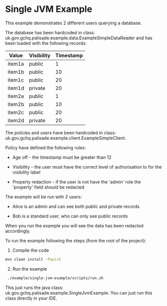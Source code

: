 # Single JVM Example

This example demonstrates 2 different users querying a database. 

The database has been hardcoded in class: uk.gov.gchq.palisade.example.data.ExampleSimpleDataReader and has been loaded with the following records:

| Value         | Visibility           | Timestamp  |
| ------------- | -------------------- | ---------- |
|  item1a       |   public             | 1          |
|  item1b       |   public             | 10         |
|  item1c       |   public             | 20         |
|  item1d       |   private            | 20         |
|  item2a       |   public             | 1          |
|  item2b       |   public             | 10         |
|  item2c       |   public             | 20         |
|  item2d       |   private            | 20         |


The policies and users have been hardcoded in class: uk.gov.gchq.palisade.example.client.ExampleSimpleClient.

Policy have defined the following rules:

- Age off - the timestamp must be greater than 12

- Visibility - the user must have the correct level of authorisation to for the visibility label

- Property redaction - if the user is not have the 'admin' role the 'property' field should be redacted

The example will be run with 2 users:

- Alice is an admin and can see both public and private records

- Bob is a standard user, who can only see public records

When you run the example you will see the data has been redacted accordingly.

To run the example following the steps (from the root of the project):

1. Compile the code
```bash
mvn clean install -Pquick
```

2. Run the example
```bash 
 ./example/single-jvm-example/scripts/run.sh
```
This just runs the java class: uk.gov.gchq.palisade.example.SingleJvmExample. You can just run this class directly in your IDE.
